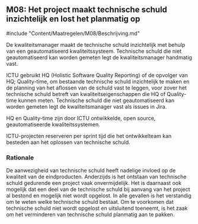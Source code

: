## M08: Het project maakt technische schuld inzichtelijk en lost het planmatig op

#include "Content/Maatregelen/M08/Beschrijving.md"

De kwaliteitsmanager maakt de technische schuld inzichtelijk met behulp van een geautomatiseerd kwaliteitssysteem. Technische schuld die niet geautomatiseerd kan worden gemeten legt de kwaliteitsmanager handmatig vast.

ICTU gebruikt HQ (Holistic Software Quality Reporting) of de opvolger van HQ; Quality-time, om bestaande technische schuld inzichtelijk te maken en de planning van het aflossen van de schuld vast te leggen, voor zover het technische schuld betreft van kwaliteitseigenschappen die HQ of Quality-time kunnen meten. Technische schuld die niet geautomatiseerd kan worden gemeten legt de kwaliteitsmanager vast als issues in Jira.

HQ en Quality-time zijn door ICTU ontwikkelde, open source, geautomatiseerde kwaliteitssystemen.

ICTU-projecten reserveren per sprint tijd die het ontwikkelteam kan besteden aan het oplossen van technische schuld.

### Rationale

De aanwezigheid van technische schuld heeft nadelige invloed op de kwaliteit van de eindproducten. Anderzijds is het ontstaan van technische schuld gedurende een project vaak onvermijdelijk. Het is daarnaast ook mogelijk dat een deel van de technische schuld bij aanvang van het project al bestond en mogelijk niet wordt opgelost. In alle gevallen is het verstandig om te weten welke technische schuld bestaat. Om te voorkomen dat technische schuld niet wordt opgelost en uitsluitend toeneemt, is het zaak om het verminderen van technische schuld planmatig aan te pakken.
